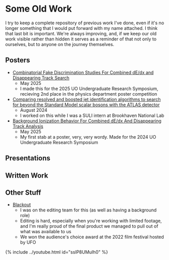 # Some Old Work
I try to keep a complete repository of previous work I've done, even if it's no longer something that I would put forward with my name attached. I think that last bit is important. We're always improving, and, if we keep our old work visible rather than hidden it serves as a reminder of that not only to ourselves, but to anyone on the journey themselves.

## Posters
- [Combinatorial Fake Discrimination Studies For Combined dE/dx and Disappearing Track Search](/Documents/AGOSymposiumPoster2025.pdf)
    - May 2025
    - I made this for the 2025 UO Undergraduate Research Symposium, recieving 2nd place in the physics department poster competition
- [Comparing resolved and boosted jet identification algorithms to search for beyond the Standard Model scalar bosons with the ATLAS detector](/Documents/AGOSHbbyyPoster.pdf)
    - August 2024
    - I worked on this while I was a SULI intern at Brookhaven National Lab
- [Background Ionization Behavior For Combined dE/dx And Disappearing Track Analysis](/Documents/AidanGardnerOKearnySymposiumPosterPrintable.pdf)
    - May 2025
    - My first stab at a poster, very, very wordy. Made for the 2024 UO Undergraduate Research Symposium


## Presentations


## Written Work


## Other Stuff
- [Blackout](https://www.youtube.com/watch?v=ssIP8UMuIh0)
    - I was on the editing team for this (as well as having a background role)
    - Editing is hard, especially when you're working with limited footage, and I'm really proud of the final product we managed to pull out of what was available to us
    - We won the audience's choice award at the 2022 film festival hosted by UFO


{% include ../youtube.html id="ssIP8UMuIh0" %}